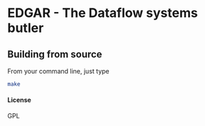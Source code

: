 # EDGAR - The Dataflow systems butler


## Building from source

From your command line, just type

```bash
make
```

#### License
GPL
